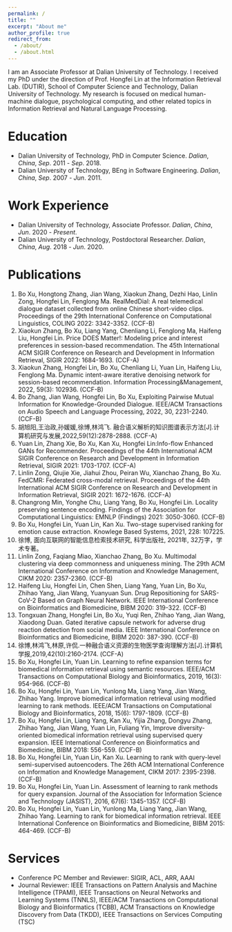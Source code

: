 ```yaml
---
permalink: /
title: ""
excerpt: "About me"
author_profile: true
redirect_from: 
  - /about/
  - /about.html
---
```


I am an Associate Professor at Dalian University of Technology. I received my PhD under the direction of Prof. Hongfei Lin at the Information Retrieval Lab. (DUTIR),  School of Computer Science and Technology, Dalian University of Technology. My research is focused on medical human-machine dialogue, psychological computing, and other related topics in Information Retrieval and Natural Language Processing.

# Education
- Dalian University of Technology, PhD in Computer Science. _Dalian_, _China_, _Sep_. 2011 - _Sep_. 2018.
- Dalian University of Technology, BEng in Software Engineering. _Dalian_, _China_, _Sep_. 2007 - _Jun_. 2011.

# Work Experience
- Dalian University of Technology, Associate Professor. _Dalian_, _China_, _Jun_. 2020 - _Present_.
- Dalian University of Technology, Postdoctoral Researcher. _Dalian_, _China_, _Aug_. 2018 - _Jun_. 2020.

# Publications
1. Bo Xu, Hongtong Zhang, Jian Wang, Xiaokun Zhang, Dezhi Hao, Linlin Zong, Hongfei Lin, Fenglong Ma. RealMedDial: A real telemedical dialogue dataset collected from online Chinese short-video clips. Proceedings of the 29th International Conference on Computational Linguistics, COLING 2022: 3342-3352. (CCF-B)
2. Xiaokun Zhang, Bo Xu, Liang Yang, Chenliang Li, Fenglong Ma, Haifeng Liu, Hongfei Lin. Price DOES Matter!: Modeling price and interest preferences in session-based recommendation. The 45th International ACM SIGIR Conference on Research and Development in Information Retrieval, SIGIR 2022: 1684-1693. (CCF-A)
3. Xiaokun Zhang, Hongfei Lin, Bo Xu, Chenliang Li, Yuan Lin, Haifeng Liu, Fenglong Ma. Dynamic intent-aware iterative denoising network for session-based recommendation. Information Processing&Management, 2022, 59(3): 102936. (CCF-B)
4. Bo Zhang, Jian Wang, Hongfei Lin, Bo Xu, Exploiting Pairwise Mutual Information for Knowledge-Grounded Dialogue. IEEE/ACM Transactions on Audio Speech and Language Processing, 2022, 30, 2231-2240. (CCF-B)
5. 胡旭阳,王治政,孙媛媛,徐博,林鸿飞. 融合语义解析的知识图谱表示方法[J].计算机研究与发展,2022,59(12):2878-2888. (CCF-A)
6. Yuan Lin, Zhang Xie, Bo Xu, Kan Xu, Hongfei Lin:Info-flow Enhanced GANs for Recommender. Proceedings of the 44th International ACM SIGIR Conference on Research and Development in Information Retrieval, SIGIR 2021: 1703-1707. (CCF-A)
7. Linlin Zong, Qiujie Xie, Jiahui Zhou, Peiran Wu, Xianchao Zhang, Bo Xu. FedCMR: Federated cross-modal retrieval. Proceedings of the 44th International ACM SIGIR Conference on Research and Development in Information Retrieval, SIGIR 2021: 1672-1676. (CCF-A)
8. Changrong Min, Yonghe Chu, Liang Yang, Bo Xu, Hongfei Lin. Locality preserving sentence encoding. Findings of the Association for Computational Linguistics: EMNLP (Findings) 2021: 3050-3060. (CCF-B)
9. Bo Xu, Hongfei Lin, Yuan Lin, Kan Xu. Two-stage supervised ranking for emotion cause extraction. Knowlege Based Systems, 2021, 228: 107225.
10. 徐博, 面向互联网的智能信息检索技术研究, 科学出版社, 2021年, 32万字，学术专著。
11. Linlin Zong, Faqiang Miao, Xianchao Zhang, Bo Xu. Multimodal clustering via deep commonness and uniqueness mining. The 29th ACM International Conference on Information and Knowledge Management, CIKM 2020: 2357-2360. (CCF-B)
12. Haifeng Liu, Hongfei Lin, Chen Shen, Liang Yang, Yuan Lin, Bo Xu, Zhihao Yang, Jian Wang, Yuanyuan Sun. Drug Repositioning for SARS-CoV-2 Based on Graph Neural Network. IEEE International Conference on Bioinformatics and Biomedicine, BIBM 2020: 319-322. (CCF-B)
13. Tongxuan Zhang, Hongfei Lin, Bo Xu, Yuqi Ren, Zhihao Yang, Jian Wang, Xiaodong Duan. Gated iterative capsule network for adverse drug reaction detection from social media. IEEE International Conference on Bioinformatics and Biomedicine, BIBM 2020: 387-390. (CCF-B)
14. 徐博,林鸿飞,林原,许侃.一种融合语义资源的生物医学查询理解方法[J].计算机学报,2019,42(10):2160-2174. (CCF-A)
15. Bo Xu, Hongfei Lin, Yuan Lin. Learning to refine expansion terms for biomedical information retrieval using semantic resources. IEEE/ACM Transactions on Computational Biology and Bioinformatics, 2019, 16(3): 954-966. (CCF-B)
16. Bo Xu, Hongfei Lin, Yuan Lin, Yunlong Ma, Liang Yang, Jian Wang, Zhihao Yang. Improve biomedical information retrieval using modified learning to rank methods. IEEE/ACM Transactions on Computational Biology and Bioinformatics, 2018, 15(6): 1797-1809. (CCF-B)
17. Bo Xu, Hongfei Lin, Liang Yang, Kan Xu, Yijia Zhang, Dongyu Zhang, Zhihao Yang, Jian Wang, Yuan Lin, Fuliang Yin, Improve diversity-oriented biomedical information retrieval using supervised query expansion. IEEE International Conference on Bioinformatics and Biomedicine, BIBM 2018: 556-559. (CCF-B)
18. Bo Xu, Hongfei Lin, Yuan Lin, Kan Xu. Learning to rank with query-level semi-supervised autoencoders. The 26th ACM International Conference on Information and Knowledge Management, CIKM 2017: 2395-2398. (CCF-B)
19. Bo Xu, Hongfei Lin, Yuan Lin. Assessment of learning to rank methods for query expansion. Journal of the Association for Information Science and Technology (JASIST), 2016, 67(6): 1345-1357. (CCF-B)
20. Bo Xu, Hongfei Lin, Yuan Lin, Yunlong Ma, Liang Yang, Jian Wang, Zhihao Yang. Learning to rank for biomedical information retrieval. IEEE International Conference on Bioinformatics and Biomedicine, BIBM 2015: 464-469. (CCF-B)

# Services
- Conference PC Member and Reviewer: SIGIR, ACL, ARR, AAAI
- Journal Reviewer: IEEE Transactions on Pattern Analysis and Machine Intelligence (TPAMI), IEEE Transactions on Neural Networks and Learning Systems (TNNLS), IEEE/ACM Transactions on Computational Biology and Bioinformatics (TCBB), ACM Transactions on Knowledge Discovery from Data (TKDD), IEEE Transactions on Services Computing (TSC)
